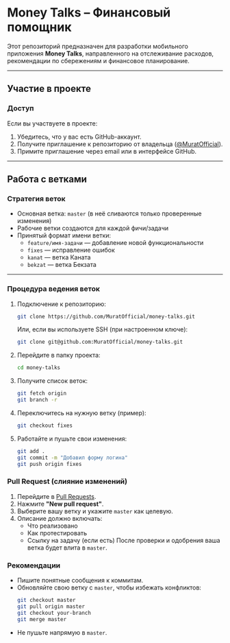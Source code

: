 # Money Talks – Финансовый помощник

Этот репозиторий предназначен для разработки мобильного приложения **Money Talks**, направленного на отслеживание расходов, рекомендации по сбережениям и финансовое планирование.

---

## Участие в проекте

### Доступ
Если вы участвуете в проекте:
1. Убедитесь, что у вас есть GitHub-аккаунт.
2. Получите приглашение к репозиторию от владельца ([@MuratOfficial](https://github.com/MuratOfficial)).
3. Примите приглашение через email или в интерфейсе GitHub.

---

## Работа с ветками

### Стратегия веток
- Основная ветка: `master` (в неё сливаются только проверенные изменения)
- Рабочие ветки создаются для каждой фичи/задачи
- Принятый формат имени ветки:
  - `feature/имя-задачи` — добавление новой функциональности
  - `fixes` — исправление ошибок
  - `kanat` — ветка Каната
  - `bekzat` — ветка Бекзата

---

### Процедура ведения веток

1. Подключение к репозиторию:
   ```bash
   git clone https://github.com/MuratOfficial/money-talks.git
   ```
   Или, если вы используете SSH (при настроенном ключе):
   ```bash
   git clone git@github.com:MuratOfficial/money-talks.git
   ```

2. Перейдите в папку проекта:
   ```bash
   cd money-talks
   ```

3. Получите список веток:
   ```bash
   git fetch origin
   git branch -r
   ```

4. Переключитесь на нужную ветку (пример):
   ```bash
   git checkout fixes
   ```

5. Работайте и пушьте свои изменения:
   ```bash
   git add .
   git commit -m "Добавил форму логина"
   git push origin fixes
   ```

### Pull Request (слияние изменений)

1. Перейдите в [Pull Requests](https://github.com/MuratOfficial/money-talks/pulls).
2. Нажмите **"New pull request"**.
3. Выберите вашу ветку и укажите `master` как целевую.
4. Описание должно включать:
   * Что реализовано
   * Как протестировать
   * Ссылку на задачу (если есть)
   После проверки и одобрения ваша ветка будет влита в `master`.

### Рекомендации

* Пишите понятные сообщения к коммитам.
* Обновляйте свою ветку с `master`, чтобы избежать конфликтов:
   ```bash
   git checkout master
   git pull origin master
   git checkout your-branch
   git merge master
   ```
* Не пушьте напрямую в `master`.

